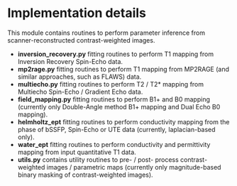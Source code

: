 # Implementation details
This module contains routines to perform parameter inference from scanner-reconstructed contrast-weighted images.

- **inversion_recovery.py** fitting routines to perform T1 mapping from Inversion Recovery Spin-Echo data.
- **mp2rage.py** fitting routines to perform T1 mapping from MP2RAGE (and similar approaches, such as FLAWS) data.
- **multiecho.py** fitting routines to perform T2 / T2* mapping from Multiecho Spin-Echo / Gradient Echo data.
- **field_mapping.py** fitting routines to perform B1+ and B0 mapping (currently only Double-Angle method B1+ mapping and Dual Echo B0 mapping).
- **helmholtz_ept** fitting routines to perform conductivity mapping from the phase of bSSFP, Spin-Echo or UTE data (currently, laplacian-based only).
- **water_ept** fitting routines to perform conductivity and permittivity mapping from input quantitative T1 data.
- **utils.py**  contains utility routines to pre- / post- process contrast-weighted images / parametric maps (currently only magnitude-based binary masking of contrast-weighted images).
